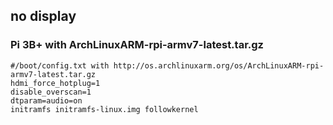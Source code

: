 ## no display


### Pi 3B+ with ArchLinuxARM-rpi-armv7-latest.tar.gz

```
#/boot/config.txt with http://os.archlinuxarm.org/os/ArchLinuxARM-rpi-armv7-latest.tar.gz
hdmi_force_hotplug=1
disable_overscan=1
dtparam=audio=on
initramfs initramfs-linux.img followkernel
```